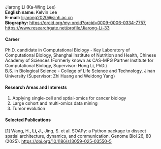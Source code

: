 Jiarong Li (Ka-Wing Lee)  
__English name:__ Kelvin Lee  
__E-mail:__ lijiarong2020@sinh.ac.cn  
__Biography:__ https://orcid.org/my-orcid?orcid=0009-0006-0334-7757, https://www.researchgate.net/profile/Jiarong-Li-33  

#### Career
Ph.D. candidate in Computational Biology - Key Laboratory of Computational Biology, Shanghai Institute of Nutrition and Health, Chinese Academy of Sciences (Formerly known as CAS-MPG Partner Institute for Computational Biology, Supervisor: Hong Li, PhD.)  
B.S. in Biological Science - College of Life Science and Technology, Jinan University (Supervisor: Zhi Huang and Weidong Yang) 

#### Research Areas and Interests  
1. Applying single-cell and sptial-omics for cancer biology
2. Large cohort and multi-omics data mining
3. Tumor evolution

#### Selected Publications  
[1] Wang, H., __Li, J.__, Jing, S. et al. SOAPy: a Python package to dissect spatial architecture, dynamics, and communication. Genome Biol 26, 80 (2025). https://doi.org/10.1186/s13059-025-03550-5
